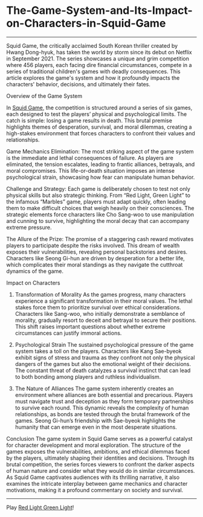 # The-Game-System-and-Its-Impact-on-Characters-in-Squid-Game
---
Squid Game, the critically acclaimed South Korean thriller created by Hwang Dong-hyuk, has taken the world by storm since its debut on Netflix in September 2021. The series showcases a unique and grim competition where 456 players, each facing dire financial circumstances, compete in a series of traditional children's games with deadly consequences. This article explores the game's system and how it profoundly impacts the characters' behavior, decisions, and ultimately their fates.

Overview of the Game System

In [Squid Game](https://redlight-greenlight.io/squid-game.games), the competition is structured around a series of six games, each designed to test the players’ physical and psychological limits. The catch is simple: losing a game results in death. This brutal premise highlights themes of desperation, survival, and moral dilemmas, creating a high-stakes environment that forces characters to confront their values and relationships.

Game Mechanics
Elimination: The most striking aspect of the game system is the immediate and lethal consequences of failure. As players are eliminated, the tension escalates, leading to frantic alliances, betrayals, and moral compromises. This life-or-death situation imposes an intense psychological strain, showcasing how fear can manipulate human behavior.

Challenge and Strategy: Each game is deliberately chosen to test not only physical skills but also strategic thinking. From “Red Light, Green Light” to the infamous “Marbles” game, players must adapt quickly, often leading them to make difficult choices that weigh heavily on their consciences. The strategic elements force characters like Cho Sang-woo to use manipulation and cunning to survive, highlighting the moral decay that can accompany extreme pressure.

The Allure of the Prize: The promise of a staggering cash reward motivates players to participate despite the risks involved. This dream of wealth exposes their vulnerabilities, revealing personal backstories and desires. Characters like Seong Gi-hun are driven by desperation for a better life, which complicates their moral standings as they navigate the cutthroat dynamics of the game.

Impact on Characters
1. Transformation of Morality
As the games progress, many characters experience a significant transformation in their moral values. The lethal stakes force them to prioritize survival over ethical considerations. Characters like Sang-woo, who initially demonstrate a semblance of morality, gradually resort to deceit and betrayal to secure their positions. This shift raises important questions about whether extreme circumstances can justify immoral actions.

2. Psychological Strain
The sustained psychological pressure of the game system takes a toll on the players. Characters like Kang Sae-byeok exhibit signs of stress and trauma as they confront not only the physical dangers of the games but also the emotional weight of their decisions. The constant threat of death catalyzes a survival instinct that can lead to both bonding among players and ruthless individualism.

3. The Nature of Alliances
The game system inherently creates an environment where alliances are both essential and precarious. Players must navigate trust and deception as they form temporary partnerships to survive each round. This dynamic reveals the complexity of human relationships, as bonds are tested through the brutal framework of the games. Seong Gi-hun’s friendship with Sae-byeok highlights the humanity that can emerge even in the most desperate situations.

Conclusion
The game system in Squid Game serves as a powerful catalyst for character development and moral exploration. The structure of the games exposes the vulnerabilities, ambitions, and ethical dilemmas faced by the players, ultimately shaping their identities and decisions. Through its brutal competition, the series forces viewers to confront the darker aspects of human nature and consider what they would do in similar circumstances. As Squid Game captivates audiences with its thrilling narrative, it also examines the intricate interplay between game mechanics and character motivations, making it a profound commentary on society and survival.

---
Play [Red Light Green Light](https://redlight-greenlight.io/)!
